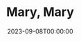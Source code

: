 ---
title: Mary, Mary
date: 2023-09-08T00:00:00
opening_date: 1965-09-24
closing_date: 1965-10-02
layout: productions
playbill:
Theatre: Theatre Jacksonville
Venue: Little Theatre
cast:
- Bob McKellaway: Tom Nehl
- Tiffany Richards: Lois Stewart
- Oscar Nelson: Ed Heist, Jr.
- Dirk Winston: Jack Hanley
- Mary McKellaway: Sabina Meyer
crew:
- Director: George Ballis
- Production Designer: Larry Riddle
- Stage Manager: Carolyn Lieder
- Lighting:
  - Frank Berman
  - A. Ira Fink
- Costumes: Mrs. Harold L. Nearhoof
- Properties:
  - Gladys Dale
  - Esther Barnes
  - Beverly Fink
  - Joanna Coburn
  - Ellen Black
- Set Crew:
  - A. Ira Fink
  - Frank Berman
  - Charlyne Eshleman
  - Pat Cundiff
  - Gladys Dale
  - Beverly Fink
  - Dale Shuck
---